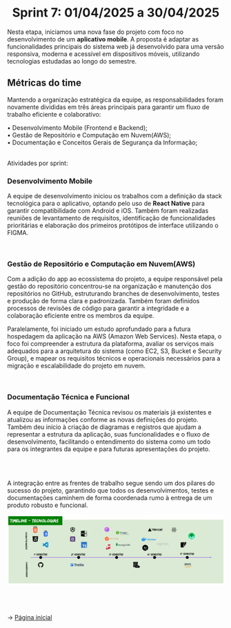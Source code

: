 
<span id="topo">

<h1 align="center">Sprint 7: 01/04/2025 a 30/04/2025</h1>

Nesta etapa, iniciamos uma nova fase do projeto com foco no desenvolvimento de um **aplicativo mobile**. A proposta é adaptar as funcionalidades principais do sistema web já desenvolvido para uma versão responsiva, moderna e acessível em dispositivos móveis, utilizando tecnologias estudadas ao longo do semestre.

<span id="metricas">

## Métricas do time
Mantendo a organização estratégica da equipe, as responsabilidades foram novamente divididas em três áreas principais para garantir um fluxo de trabalho eficiente e colaborativo:

• Desenvolvimento Mobile (Frontend e Backend);
<br>
• Gestão de Repositório e Computação em Nuvem(AWS);
<br>
• Documentação e Conceitos Gerais de Segurança da Informação;
<br>
<br>

Atividades por sprint:
<br>

### Desenvolvimento Mobile
A equipe de desenvolvimento iniciou os trabalhos com a definição da stack tecnológica para o aplicativo, optando pelo uso de **React Native** para garantir compatibilidade com Android e iOS. Também foram realizadas reuniões de levantamento de requisitos, identificação de funcionalidades prioritárias e elaboração dos primeiros protótipos de interface utilizando o FIGMA.

<br>

### Gestão de Repositório e Computação em Nuvem(AWS)
Com a adição do app ao ecossistema do projeto, a equipe responsável pela gestão do repositório concentrou-se na organização e manutenção dos repositórios no GitHub, estruturando branches de desenvolvimento, testes e produção de forma clara e padronizada. Também foram definidos processos de revisões de código para garantir a integridade e a colaboração eficiente entre os membros da equipe.

Paralelamente, foi iniciado um estudo aprofundado para a futura hospedagem da aplicação na AWS (Amazon Web Services). Nesta etapa, o foco foi compreender a estrutura da plataforma, avaliar os serviços mais adequados para a arquitetura do sistema (como EC2, S3, Bucket e Security Group), e mapear os requisitos técnicos e operacionais necessários para a migração e escalabilidade do projeto em nuvem.

<br>

### Documentação Técnica e Funcional
A equipe de Documentação Técnica revisou os materiais já existentes e atualizou as informações conforme as novas definições do projeto. Também deu início à criação de diagramas e registros que ajudam a representar a estrutura da aplicação, suas funcionalidades e o fluxo de desenvolvimento, facilitando o entendimento do sistema como um todo para os integrantes da equipe e para futuras apresentações do projeto.

<br>
<br>

A integração entre as frentes de trabalho segue sendo um dos pilares do sucesso do projeto, garantindo que todos os desenvolvimentos, testes e documentações caminhem de forma coordenada rumo à entrega de um produto robusto e funcional.

<div align="center">

![Timeline](https://github.com/marcusvsbarros/docEcoVoucher2025/blob/main/Timeline%20atualizada.png)
</div>

<br>
<br>

→ [Página inicial](https://github.com/marcusvsbarros/readMeTest/blob/main/README.md)
